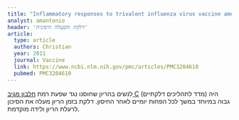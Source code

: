 ```yaml
---
title: "Inflammatory responses to trivalent influenza virus vaccine among pregnant women"
analyst: amantonio
header: 'דלקת והפעלה חיסונית'
article:
  type: article
  authors: Christian
  year: 2011
  journal: Vaccine
  link: https://www.ncbi.nlm.nih.gov/pmc/articles/PMC3204610
  pubmed: PMC3204610
---
```


לנשים בהריון שחוסנו נגד שפעת רמת [חלבון מגיב C](https://he.wikipedia.org/wiki/חלבון_מגיב_C) (מדד לתהליכים דלקתיים) היה גבוה במיוחד במשך לכל הפחות יומיים לאחר החיסון. דלקת בזמן הריון מעלה את הסיכון לרעלת הריון ולידה מוקדמת.
